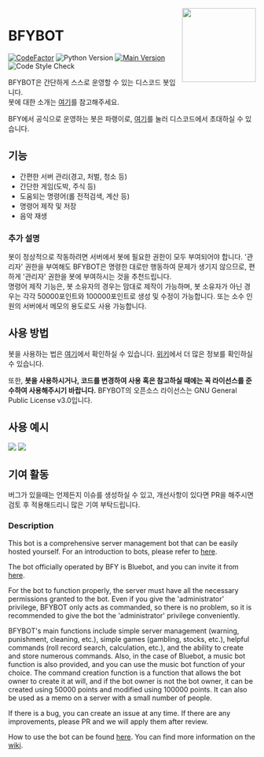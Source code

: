 <img align="right" src="https://koreanbots.dev/api/image/discord/avatars/738684108674433065.webp?size=256" height="150" width="150">

# BFYBOT
[![CodeFactor](https://www.codefactor.io/repository/github/bfy-pdct/bfybot/badge/main)](https://www.codefactor.io/repository/github/bfy-pdct/bfybot/overview/main) ![Python Version](https://img.shields.io/badge/Python-3.8-yellowgreen.svg) [![Main Version](https://img.shields.io/badge/Version-v1.5.0-brightgreen.svg)](https://github.com/BFY-PDCT/BFYBOT/wiki/Patchnote) ![Code Style Check](https://github.com/BFY-PDCT/BFYBOT/workflows/Code%20Style%20Check/badge.svg)

BFYBOT은 간단하게 스스로 운영할 수 있는 디스코드 봇입니다. <br>
봇에 대한 소개는 [여기](https://www.bfy.kr/bluebot)를 참고해주세요.

BFY에서 공식으로 운영하는 봇은 파랭이로, [여기](https://discord.com/api/oauth2/authorize?client_id=738684108674433065&permissions=8&scope=bot)를 눌러 디스코드에서 초대하실 수 있습니다.

## 기능
  * 간편한 서버 관리(경고, 처벌, 청소 등)
  * 간단한 게임(도박, 주식 등)
  * 도움되는 명령어(롤 전적검색, 계산 등)
  * 명령어 제작 및 저장
  * 음악 재생

### 추가 설명
봇이 정상적으로 작동하려면 서버에서 봇에 필요한 권한이 모두 부여되어야 합니다.
'관리자' 권한을 부여해도 BFYBOT은 명령한 대로만 행동하여 문제가 생기지 않으므로,
편하게 '관리자' 권한을 봇에 부여하시는 것을 추천드립니다.<br>
명령어 제작 기능은, 봇 소유자의 경우는 맘대로 제작이 가능하며,
봇 소유자가 아닌 경우는 각각 50000포인트와 100000포인트로 생성 및 수정이 가능합니다.
또는 소수 인원의 서버에서 메모의 용도로도 사용 가능합니다.

## 사용 방법
봇을 사용하는 법은 [여기](https://github.com/BFY-PDCT/BFYBOT/wiki/How-to-host-BFYBOT)에서 확인하실 수 있습니다. [위키](https://github.com/BFY-PDCT/BFYBOT/wiki)에서 더 많은 정보를 확인하실 수 있습니다.

또한, **봇을 사용하시거나, 코드를 변경하여 사용 혹은 참고하실 때에는 꼭 라이선스를 준수하여 사용해주시기 바랍니다.** BFYBOT의 오픈소스 라이선스는 GNU General Public License v3.0입니다.

## 사용 예시
<img src="https://www.bfy.kr/files/bfybotgif1.gif">
<img src="https://www.bfy.kr/files/bfybotgif2.gif">


## 기여 활동
버그가 있을때는 언제든지 이슈를 생성하실 수 있고, 개선사항이 있다면 PR을 해주시면 검토 후 적용해드리니 많은 기여 부탁드립니다.

###  Description
This bot is a comprehensive server management bot that can be easily hosted yourself. For an introduction to bots, please refer to [here](https://www.bfy.kr/bluebot).

The bot officially operated by BFY is Bluebot, and you can invite it from [here](https://discord.com/api/oauth2/authorize?client_id=738684108674433065&permissions=8&scope=bot).

For the bot to function properly, the server must have all the necessary permissions granted to the bot. Even if you give the 'administrator' privilege, BFYBOT only acts as commanded, so there is no problem, so it is recommended to give the bot the 'administrator' privilege conveniently.

BFYBOT's main functions include simple server management (warning, punishment, cleaning, etc.), simple games (gambling, stocks, etc.), helpful commands (roll record search, calculation, etc.), and the ability to create and store numerous commands. Also, in the case of Bluebot, a music bot function is also provided, and you can use the music bot function of your choice. The command creation function is a function that allows the bot owner to create it at will, and if the bot owner is not the bot owner, it can be created using 50000 points and modified using 100000 points. It can also be used as a memo on a server with a small number of people.

If there is a bug, you can create an issue at any time. If there are any improvements, please PR and we will apply them after review.

How to use the bot can be found [here](https://github.com/BFY-PDCT/BFYBOT/wiki/How-to-host-BFYBOT). You can find more information on the [wiki](https://github.com/BFY-PDCT/BFYBOT/wiki).
